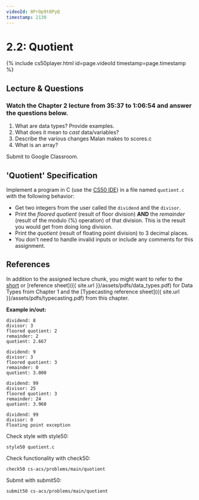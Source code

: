 ```yaml
---
videoId: 8PrOp9t0PyQ
timestamp: 2130
---
```

# 2.2: Quotient

{% include cs50player.html id=page.videoId timestamp=page.timestamp %}
## Lecture & Questions
### Watch the Chapter 2 lecture from 35:37 to 1:06:54 and answer the questions below.
1. What are data types? Provide examples. 
2. What does it mean to _cast_ data/variables?
3. Describe the various changes Malan makes to scores.c
4. What is an array?

Submit to Google Classroom.

## 'Quotient' Specification
Implement a program in C (use the [CS50 IDE](https://ide.cs50.io/)) in a file named `quotient.c` with the following behavior:
- Get two integers from the user called the `dividend` and the `divisor`.
- Print the _floored quotient_ (result of floor division) __AND__ the _remainder_ (result of the modulo (%) operation) of that division. This is the result you would get from doing long division.
- Print the _quotient_ (result of floating point division) to 3 decimal places.
- You don't need to handle invalid inputs or include any comments for this assignment.

## References
In addition to the assigned lecture chunk, you might want to refer to the [short](https://www.youtube.com/embed/q6K8KMqt8wQ) or [reference sheet]({{ site.url }}/assets/pdfs/data_types.pdf) for Data Types from Chapter 1 and the [Typecasting reference sheet]({{ site.url }}/assets/pdfs/typecasting.pdf) from this chapter.


__Example in/out:__
```
dividend: 8
divisor: 3
floored quotient: 2
remainder: 2
quotient: 2.667

```

```
dividend: 9
divisor: 3
floored quotient: 3
remainder: 0
quotient: 3.000

```

```
dividend: 99
divisor: 25
floored quotient: 3
remainder: 24
quotient: 3.960

```

```
dividend: 99
divisor: 0
Floating point exception

```

Check style with style50:
```
style50 quotient.c
```

Check functionality with check50:
```
check50 cs-acs/problems/main/quotient
```

Submit with submit50:
```
submit50 cs-acs/problems/main/quotient
```
